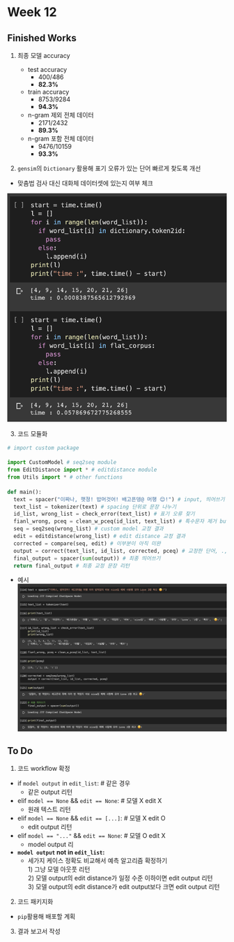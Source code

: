 # Week 12

## Finished Works
1) 최종 모델 accuracy
   - test accuracy
     - 400/486
     - **82.3%**
   - train accuracy
     - 8753/9284
     - **94.3%**
   - n-gram 제외 전체 데이터
     - 2171/2432
     - **89.3%**
   - n-gram 포함 전체 데이터
     - 9476/10159
     - **93.3%**

2) ``gensim``의 ``Dictionary`` 활용해 표기 오류가 있는 단어 빠르게 찾도록 개선

- 맞춤법 검사 대신 대화체 데이터셋에 있는지 여부 체크

![searching_time](/assets/images/searching_time.png)

3) 코드 모듈화

```python
# import custom package

import CustomModel # seq2seq module
from EditDistance import * # editdistance module
from Utils import * # other functions

def main():
  text = spacer("이짜나, 햇졍! 밥머것어! 배고픈뎅@ 머행 😌!") # input, 띄어쓰기
  text_list = tokenizer(text) # spacing 단위로 문장 나누기
  id_list, wrong_list = check_error(text_list) # 표기 오류 찾기
  fianl_wrong, pceq = clean_w_pceq(id_list, text_list) # 특수문자 제거 but .,!?는 index 기억했다가 표기 교정 후 다시 붙여줌
  seq = seq2seq(wrong_list) # custom model 교정 결과
  edit = editdistance(wrong_list) # edit distance 교정 결과
  corrected = compare(seq, edit) # 이부분이 아직 미완
  output = correct(text_list, id_list, corrected, pceq) # 교정한 단어, .,!? 문장에 넣어주기
  final_output = spacer(sum(output)) # 최종 띄어쓰기
  return final_output # 최종 교정 문장 리턴
```

* 예시
![example](/assets/images/example.png)

## To Do
1) 코드 workflow 확정
  - if ``model output`` in ``edit_list``: # 같은 경우
    - 같은 output 리턴
  - elif ``model == None`` && ``edit == None``: # 모델 X edit X
    - 원래 텍스트 리턴
  - elif ``model == None`` && ``edit == [...]``: # 모델 X edit O
    - edit output 리턴
  - elif ``model == "..."`` && ``edit == None``: # 모델 O edit X
    - model output 리
  - **``model output`` not in ``edit_list``:**
    - 세가지 케이스 정확도 비교해서 예측 알고리즘 확정하기  
          1) 그냥 모델 아웃풋 리턴  
          2) 모델 output의 edit distance가 일정 수준 이하이면 edit output 리턴  
          3) 모델 output의 edit distance가 edit output보다 크면 edit output 리턴

2) 코드 패키지화
  - ``pip``활용해 배포할 계획

3) 결과 보고서 작성
